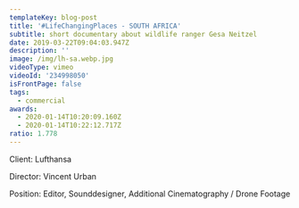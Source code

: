 ```yaml
---
templateKey: blog-post
title: '#LifeChangingPlaces - SOUTH AFRICA'
subtitle: short documentary about wildlife ranger Gesa Neitzel
date: 2019-03-22T09:04:03.947Z
description: ''
image: /img/lh-sa.webp.jpg
videoType: vimeo
videoId: '234998050'
isFrontPage: false
tags:
  - commercial
awards:
  - 2020-01-14T10:20:09.160Z
  - 2020-01-14T10:22:12.717Z
ratio: 1.778
---
```

Client: Lufthansa

Director: Vincent Urban

Position: Editor, Sounddesigner, Additional Cinematography / Drone Footage
